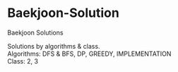 # Baekjoon-Solution
Baekjoon Solutions

Solutions by algorithms & class.  
Algorithms: DFS & BFS, DP, GREEDY, IMPLEMENTATION  
Class: 2, 3
